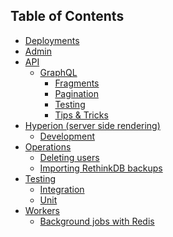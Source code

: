 ## Table of Contents

- [Deployments](deployments.md)
- [Admin](admin/intro.md)
- [API](api/intro.md)
  - [GraphQL](api/graphql/intro.md)
    - [Fragments](api/graphql/fragments.md)
    - [Pagination](api/graphql/pagination.md)
    - [Testing](api/graphql/testing.md)
    - [Tips & Tricks](api/graphql/tips-and-tricks.md)
- [Hyperion (server side rendering)](<hyperion%20(server%20side%20rendering)/intro.md>)
  - [Development](<hyperion%20(server%20side%20rendering)/development.md>)
- [Operations](operations/intro.md)
  - [Deleting users](operations/deleting-users.md)
  - [Importing RethinkDB backups](operations/importing-rethinkdb-backups.md)
- [Testing](testing/intro.md)
  - [Integration](testing/integration.md)
  - [Unit](testing/unit.md)
- [Workers](workers/intro.md)
  - [Background jobs with Redis](workers/background-jobs.md)
